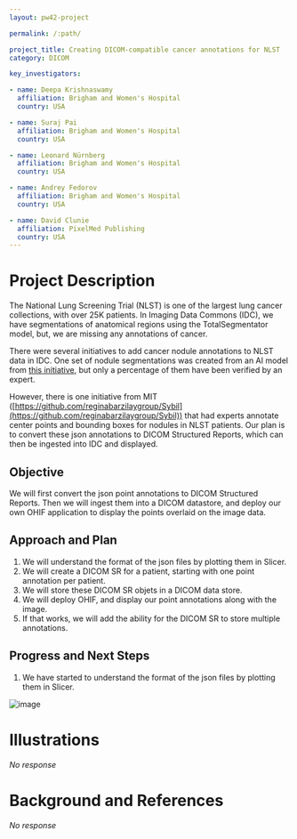```yaml
---
layout: pw42-project

permalink: /:path/

project_title: Creating DICOM-compatible cancer annotations for NLST
category: DICOM

key_investigators:

- name: Deepa Krishnaswamy
  affiliation: Brigham and Women's Hospital
  country: USA

- name: Suraj Pai
  affiliation: Brigham and Women's Hospital
  country: USA

- name: Leonard Nürnberg
  affiliation: Brigham and Women's Hospital
  country: USA

- name: Andrey Fedorov
  affiliation: Brigham and Women's Hospital
  country: USA

- name: David Clunie
  affiliation: PixelMed Publishing
  country: USA
---
```


# Project Description

<!-- Add a short paragraph describing the project. -->


The National Lung Screening Trial (NLST) is one of the largest lung cancer collections, with over 25K patients. In Imaging Data Commons (IDC), we have segmentations of anatomical regions using the TotalSegmentator model, but, we are missing any annotations of cancer. 

There were several initiatives to add cancer nodule annotations to NLST data in IDC. One set of nodule segmentations was created from an AI model from [this initiative]([https://zenodo.org/records/10081112](https://zenodo.org/records/10081112)), but only a percentage of them have been  verified by an expert.

However, there is one initiative from MIT ([https://github.com/reginabarzilaygroup/Sybil](https://github.com/reginabarzilaygroup/Sybil)) that had experts annotate center points and bounding boxes for nodules in NLST patients. Our plan is to convert these json annotations to DICOM Structured Reports, which can then be ingested into IDC and displayed. 



## Objective

<!-- Describe here WHAT you would like to achieve (what you will have as end result). -->


We will first convert the json point annotations to DICOM Structured Reports. Then we will ingest them into a DICOM datastore, and deploy our own OHIF application to display the points overlaid on the image data. 




## Approach and Plan

<!-- Describe here HOW you would like to achieve the objectives stated above. -->


1. We will understand the format of the json files by plotting them in Slicer. 
2. We will create a DICOM SR for a patient, starting with one point annotation per patient. 
3. We will store these DICOM SR objets in a DICOM data store. 
4. We will deploy OHIF, and display our point annotations along with the image. 
5. If that works, we will add the ability for the DICOM SR to store multiple annotations. 



## Progress and Next Steps

<!-- Update this section as you make progress, describing of what you have ACTUALLY DONE.
     If there are specific steps that you could not complete then you can describe them here, too. -->


1. We have started to understand the format of the json files by plotting them in Slicer. 

![image](https://github.com/user-attachments/assets/2bd2dc91-378b-42fa-bc0b-47e5b8051064)




# Illustrations

<!-- Add pictures and links to videos that demonstrate what has been accomplished. -->


_No response_



# Background and References

<!-- If you developed any software, include link to the source code repository.
     If possible, also add links to sample data, and to any relevant publications. -->


_No response_

